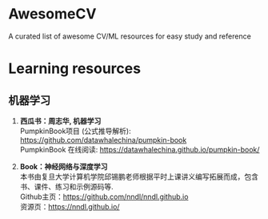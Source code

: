 # AwesomeCV
A curated list of awesome CV/ML resources for easy study and reference



# Learning resources

## 机器学习
1. **西瓜书：周志华, 机器学习** \
PumpkinBook项目 (公式推导解析): https://github.com/datawhalechina/pumpkin-book \
PumpkinBook 在线阅读: https://datawhalechina.github.io/pumpkin-book/  

2. **Book：神经网络与深度学习** \
本书由复旦大学计算机学院邱锡鹏老师根据平时上课讲义编写拓展而成，包含书、课件、练习和示例源码等.\
Github主页：https://github.com/nndl/nndl.github.io  \
资源页：https://nndl.github.io/ 








